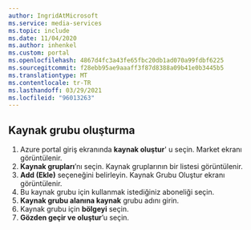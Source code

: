 ```yaml
---
author: IngridAtMicrosoft
ms.service: media-services
ms.topic: include
ms.date: 11/04/2020
ms.author: inhenkel
ms.custom: portal
ms.openlocfilehash: 4867d4fc3a43fe65fbc20db1ad070a99fdbf6225
ms.sourcegitcommit: f28ebb95ae9aaaff3f87d8388a09b41e0b3445b5
ms.translationtype: MT
ms.contentlocale: tr-TR
ms.lasthandoff: 03/29/2021
ms.locfileid: "96013263"
---
```

<!--Create a resourse group in the portal-->

## <a name="create-a-resource-group"></a>Kaynak grubu oluşturma

1. Azure portal giriş ekranında **kaynak oluştur**' u seçin. Market ekranı görüntülenir.
1. **Kaynak grupları**’nı seçin.  Kaynak gruplarının bir listesi görüntülenir.
1. **Add (Ekle)** seçeneğini belirleyin. Kaynak Grubu Oluştur ekranı görüntülenir.
1. Bu kaynak grubu için kullanmak istediğiniz aboneliği seçin.
1. **Kaynak grubu alanına kaynak** grubu adını girin.
1. Kaynak grubu için **bölgeyi** seçin.
1. **Gözden geçir ve oluştur**’u seçin.
